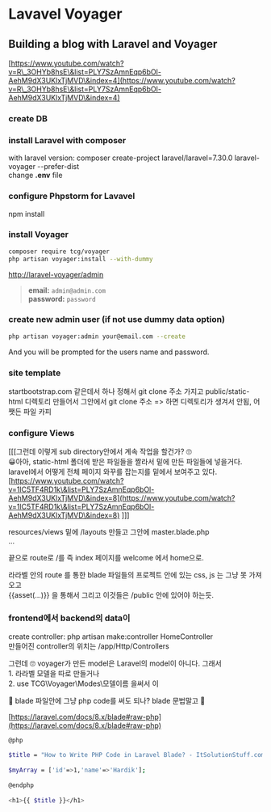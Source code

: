# Lavavel Voyager

## Building a blog with Laravel and Voyager

[https://www.youtube.com/watch?v=R\_3OHYb8hsE\&list=PLY7SzAmnEqp6bOl-AehM9dX3UKlxTjMVD\&index=4](https://www.youtube.com/watch?v=R\_3OHYb8hsE\&list=PLY7SzAmnEqp6bOl-AehM9dX3UKlxTjMVD\&index=4)

### create DB

### install Laravel with composer

with laravel version:   composer create-project laravel/laravel=7.30.0 laravel-voyager --prefer-dist\
change **.env** file

### configure Phpstorm for Lavavel

npm install

### install Voyager&#x20;

```bash
composer require tcg/voyager
php artisan voyager:install --with-dummy
```

[http://laravel-voyager/admin](http://laravel-voyager/admin)

> **email:** `admin@admin.com`\
> **password:** `password`

### create new admin user (if not use dummy data option)

```bash
php artisan voyager:admin your@email.com --create
```

And you will be prompted for the users name and password.

### site template

startbootstrap.com 같은데서 하나 정해서 git clone 주소 가지고 public/static-html 디렉토리 만들어서 그안에서 git clone 주소 => 하면 디렉토리가 생겨서 안됨, 어쨋든 파일 카피

### configure Views&#x20;

\[\[\[그런데 이렇게 sub directory안에서 계속 작업을 할건가? 🙄\
😀아아, static-html 폴더에 받은 파일들을 짤라서 밑에 만든 파일들에 넣을거다.\
laravel에서 어떻게 전체 페이지 와꾸를 잡는지를 밑에서 보여주고 있다.\
[https://www.youtube.com/watch?v=1lC5TF4RD1k\&list=PLY7SzAmnEqp6bOl-AehM9dX3UKlxTjMVD\&index=8](https://www.youtube.com/watch?v=1lC5TF4RD1k\&list=PLY7SzAmnEqp6bOl-AehM9dX3UKlxTjMVD\&index=8) ]]]

resources/views 밑에 /layouts 만들고 그안에 master.blade.php\
...

끝으로 route로 /를 즉 index 페이지를 welcome 에서 home으로.

라라벨 안의 route 를 통한 blade 파일들의 프로젝트 안에 있는 css, js 는 그냥 못 가져오고 \
{{asset(...)}} 을 통해서 그리고 이것들은 /public 안에 있어야 하는듯.

### frontend에서 backend의 data이

create controller:  php artisan make:controller HomeController\
만들어진 controller의 위치는 /app/Http/Controllers

그런데 🙄 voyager가 만든 model은 Laravel의 model이 아니다. 그래서 \
1\. 라라벨 모델을 따로 만들거나\
2\. use TCG\Voyager\Modes\모델이름 을써서 이

👀 blade 파일안에 그냥 php code를 써도 되나? blade 문법말고 👀

[https://laravel.com/docs/8.x/blade#raw-php](https://laravel.com/docs/8.x/blade#raw-php)

```bash
@php
  
$title = "How to Write PHP Code in Laravel Blade? - ItSolutionStuff.com";
  
$myArray = ['id'=>1,'name'=>'Hardik'];
  
@endphp
  
<h1>{{ $title }}</h1>
```



